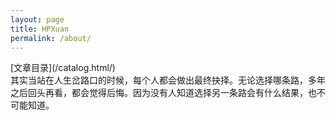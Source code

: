 ```yaml
---
layout: page
title: HPXuan
permalink: /about/
---
```

<div class="btn">[文章目录](/catalog.html/)</div>
其实当站在人生岔路口的时候，每个人都会做出最终抉择。无论选择哪条路，多年之后回头再看，都会觉得后悔。因为没有人知道选择另一条路会有什么结果，也不可能知道。
